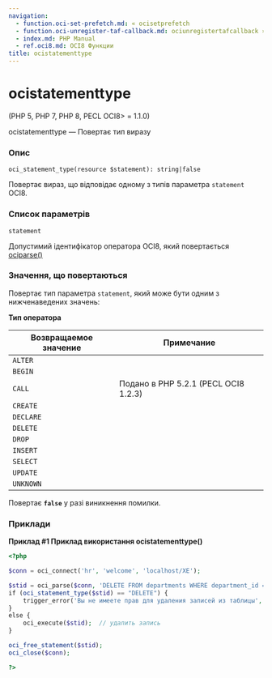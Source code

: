 ```yaml
---
navigation:
  - function.oci-set-prefetch.md: « ocisetprefetch
  - function.oci-unregister-taf-callback.md: ociunregistertafcallback »
  - index.md: PHP Manual
  - ref.oci8.md: OCI8 Функции
title: ocistatementtype
---
```

# ocistatementtype

(PHP 5, PHP 7, PHP 8, PECL OCI8> = 1.1.0)

ocistatementtype — Повертає тип виразу

### Опис

```methodsynopsis
oci_statement_type(resource $statement): string|false
```

Повертає вираз, що відповідає одному з типів параметра `statement` OCI8.

### Список параметрів

`statement`

Допустимий ідентифікатор оператора OCI8, який повертається [ociparse()](function.oci-parse.md)

### Значення, що повертаються

Повертає тип параметра `statement`, який може бути одним з нижченаведених значень:

**Тип оператора**

| Возвращаемое значение | Примечание |
| --- | --- |
| `ALTER` |  |
| `BEGIN` |  |
| `CALL` | Подано в PHP 5.2.1 (PECL OCI8 1.2.3) |
| `CREATE` |  |
| `DECLARE` |  |
| `DELETE` |  |
| `DROP` |  |
| `INSERT` |  |
| `SELECT` |  |
| `UPDATE` |  |
| `UNKNOWN` |  |

Повертає **`false`** у разі виникнення помилки.

### Приклади

**Приклад #1 Приклад використання **ocistatementtype()****

```php
<?php

$conn = oci_connect('hr', 'welcome', 'localhost/XE');

$stid = oci_parse($conn, 'DELETE FROM departments WHERE department_id = 130;');
if (oci_statement_type($stid) == "DELETE") {
    trigger_error('Вы не имеете прав для удаления записей из таблицы', E_USER_ERROR);
}
else {
    oci_execute($stid);  // удалить запись
}

oci_free_statement($stid);
oci_close($conn);

?>
```
